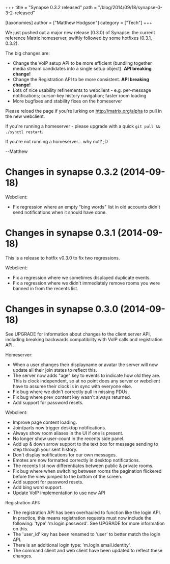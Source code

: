 +++
title = "Synapse 0.3.2 released"
path = "/blog/2014/09/18/synapse-0-3-2-released"

[taxonomies]
author = ["Matthew Hodgson"]
category = ["Tech"]
+++

We just pushed out a major new release (0.3.0) of Synapse: the current reference Matrix homeserver, swiftly followed by some hotfixes (0.3.1, 0.3.2).

The big changes are:

* Change the VoIP setup API to be more efficient (bundling together media stream candidates into a single setup object). <strong>API breaking change!</strong>
* Change the Registration API to be more consistent. <strong>API breaking change!</strong>
* Lots of nice usability refinements to webclient - e.g. per-message notifications; cursor-key history navigation; faster room loading
* More bugfixes and stability fixes on the homeserver

Please reload the page if you're lurking on <http://matrix.org/alpha> to pull in the new webclient.

If you're running a homeserver - please upgrade with a quick <code>git pull && ./synctl restart</code>.

If you're not running a homeserver... why not? ;D

--Matthew

Changes in synapse 0.3.2 (2014-09-18)
=====================================

Webclient:
 * Fix regression where an empty "bing words" list in old accounts didn't send
   notifications when it should have done.

Changes in synapse 0.3.1 (2014-09-18)
=====================================
This is a release to hotfix v0.3.0 to fix two regressions.

Webclient:
* Fix a regression where we sometimes displayed duplicate events.
* Fix a regression where we didn't immediately remove rooms you were
banned in from the recents list.

Changes in synapse 0.3.0 (2014-09-18)
=====================================
See UPGRADE for information about changes to the client server API, including
breaking backwards compatibility with VoIP calls and registration API.

Homeserver:
* When a user changes their displayname or avatar the server will now update
all their join states to reflect this.
* The server now adds "age" key to events to indicate how old they are. This
is clock independent, so at no point does any server or webclient have to
assume their clock is in sync with everyone else.
* Fix bug where we didn't correctly pull in missing PDUs.
* Fix bug where prev_content key wasn't always returned.
* Add support for password resets.

Webclient:
* Improve page content loading.
* Join/parts now trigger desktop notifications.
* Always show room aliases in the UI if one is present.
* No longer show user-count in the recents side panel.
* Add up & down arrow support to the text box for message sending to step
through your sent history.
* Don't display notifications for our own messages.
* Emotes are now formatted correctly in desktop notifications.
* The recents list now differentiates between public & private rooms.
* Fix bug where when switching between rooms the pagination flickered before
the view jumped to the bottom of the screen.
* Add support for password resets.
* Add bing word support.
* Update VoIP implementation to use new API

Registration API:
* The registration API has been overhauled to function like the login API. In
practice, this means registration requests must now include the following:
'type':'m.login.password'. See UPGRADE for more information on this.
* The 'user_id' key has been renamed to 'user' to better match the login API.
* There is an additional login type: 'm.login.email.identity'.
* The command client and web client have been updated to reflect these changes.
